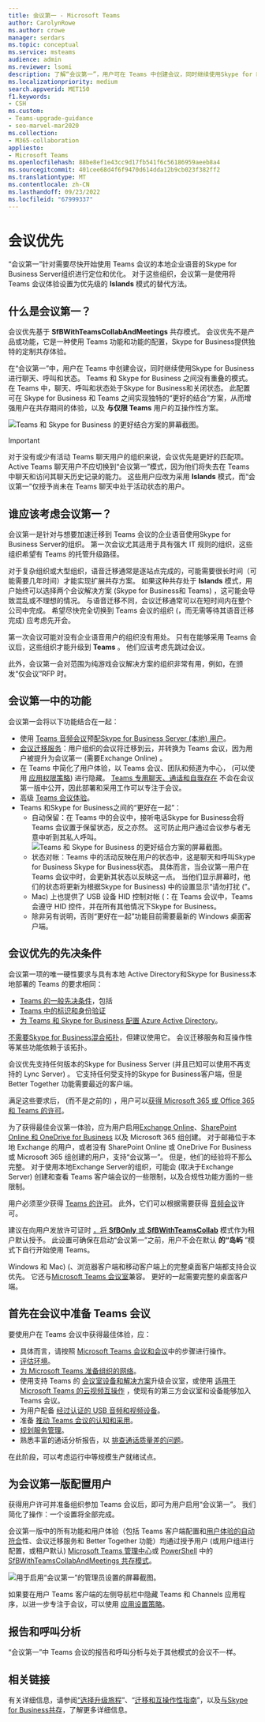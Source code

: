 ```yaml
---
title: 会议第一 - Microsoft Teams
author: CarolynRowe
ms.author: crowe
manager: serdars
ms.topic: conceptual
ms.service: msteams
audience: admin
ms.reviewer: lsomi
description: 了解“会议第一”，用户可在 Teams 中创建会议，同时继续使用Skype for Business进行聊天、呼叫和状态。
ms.localizationpriority: medium
search.appverid: MET150
f1.keywords:
- CSH
ms.custom:
- Teams-upgrade-guidance
- seo-marvel-mar2020
ms.collection:
- M365-collaboration
appliesto:
- Microsoft Teams
ms.openlocfilehash: 88be8ef1e43cc9d17fb541f6c56186959aeeb8a4
ms.sourcegitcommit: 401cee68d4f6f9470d614dda12b9cb023f382ff2
ms.translationtype: MT
ms.contentlocale: zh-CN
ms.lasthandoff: 09/23/2022
ms.locfileid: "67999337"
---
```

# <a name="meetings-first"></a>会议优先

“会议第一”针对需要尽快开始使用 Teams 会议的本地企业语音的Skype for Business Server组织进行定位和优化。 对于这些组织，会议第一是使用将 Teams 会议体验设置为优先级的 **Islands** 模式的替代方法。

## <a name="what-is-meetings-first"></a>什么是会议第一？

会议优先基于 **SfBWithTeamsCollabAndMeetings** 共存模式。 会议优先不是产品或功能，它是一种使用 Teams 功能和功能的配置，Skype for Business提供独特的定制共存体验。

在“会议第一”中，用户在 Teams 中创建会议，同时继续使用Skype for Business进行聊天、呼叫和状态。 Teams 和 Skype for Business 之间没有重叠的模式。 在 Teams 中，聊天、呼叫和状态处于Skype for Business和关闭状态。 此配置可在 Skype for Business 和 Teams 之间实现独特的“更好的结合”方案，从而增强用户在共存期间的体验，以及 **与仅限 Teams** 用户的互操作性方案。

![Teams 和 Skype for Business 的更好结合方案的屏幕截图。](media/meetings-first-meeting-in-meeting.png)

> [!Important]
> 对于没有或少有活动 Teams 聊天用户的组织来说，会议优先是更好的匹配项。 Active Teams 聊天用户不应切换到“会议第一”模式，因为他们将失去在 Teams 中聊天和访问其聊天历史记录的能力。 这些用户应改为采用 **Islands** 模式，而“会议第一”仅授予尚未在 Teams 聊天中处于活动状态的用户。

## <a name="who-should-consider-meetings-first"></a>谁应该考虑会议第一？

会议第一是针对与想要加速迁移到 Teams 会议的企业语音使用Skype for Business Server的组织。 第一次会议尤其适用于具有强大 IT 规则的组织，这些组织希望有 Teams 的托管升级路径。

对于复杂组织或大型组织，语音迁移通常是逐站点完成的，可能需要很长时间（可能需要几年时间）才能实现扩展共存方案。 如果这种共存处于 **Islands** 模式，用户始终可以选择两个会议解决方案 (Skype for Business和 Teams) ，这可能会导致混乱或不理想的情况。 与语音迁移不同，会议迁移通常可以在短时间内在整个公司中完成。 希望尽快完全切换到 Teams 会议的组织 (，而无需等待其语音迁移完成) 应考虑先开会。

第一次会议可能对没有企业语音用户的组织没有用处。 只有在能够采用 Teams 会议后，这些组织才能升级到 **Teams** 。 他们应该考虑先跳过会议。

此外，会议第一会对范围为纯游戏会议解决方案的组织非常有用，例如，在颁发“仅会议”RFP 时。

## <a name="capabilities-in-meetings-first"></a>会议第一中的功能

会议第一会将以下功能结合在一起：

- 使用 [Teams 音频会议](tutorial-audio-conferencing.yml)预[配Skype for Business Server (本地) 用户](./tutorial-audio-conferencing.yml?tutorial-step=3)。
- [会议迁移服务](/skypeforbusiness/audio-conferencing-in-office-365/setting-up-the-meeting-migration-service-mms)：用户组织的会议将迁移到云，并转换为 Teams 会议，因为用户被提升为会议第一 (需要Exchange Online) 。
- 在 Teams 中简化了用户体验，以 Teams 会议、团队和频道为中心， (可以使用 [应用权限策略](teams-app-permission-policies.md)) 进行隐藏。 [Teams 专用聊天、通话和自我存在](teams-client-experience-and-conformance-to-coexistence-modes.md) 不会在会议第一版中公开，因此部署和采用工作可以专注于会议。
- 高级 [Teams 会议体验](tutorial-meetings-in-teams.yml)。
- Teams 和Skype for Business之间的“更好在一起”： 
  - 自动保留：在 Teams 中的会议中，接听电话Skype for Business会将 Teams 会议置于保留状态，反之亦然。 这可防止用户通过会议参与者无意中听到其私人呼叫。
    ![Teams 和 Skype for Business 的更好结合方案的屏幕截图。](media/meetings-first-better-together-hold.png)
  - 状态对帐：Teams 中的活动反映在用户的状态中，这是聊天和呼叫Skype for Business Skype for Business状态。 具体而言，当会议第一用户在 Teams 会议中时，会更新其状态以反映这一点。 当他们显示屏幕时，他们的状态将更新为根据Skype for Business) 中的设置显示“请勿打扰 (”。
  - Mac) 上也提供了 USB 设备 HID 控制对帐 (：在 Teams 会议中，Teams 会遵守 HID 控件，并在所有其他情况下Skype for Business。
  - 除非另有说明，否则“更好在一起”功能目前需要最新的 Windows 桌面客户端。

## <a name="prerequisites-for-meetings-first"></a>会议优先的先决条件

会议第一项的唯一硬性要求与具有本地 Active Directory和Skype for Business本地部署的 Teams 的要求相同：

- [Teams 的一般先决条件](upgrade-plan-journey-prerequisites.md)，包括
- [Teams 中的标识和身份验证](identify-models-authentication.md)
- [为 Teams 和 Skype for Business 配置 Azure Active Directory](/skypeforbusiness/hybrid/configure-azure-ad-connect)。

[不需要Skype for Business混合拓扑](/skypeforbusiness/hybrid/configure-federation-with-skype-for-business-online)，但建议使用它。 会议迁移服务和互操作性等某些功能依赖于该拓扑。

会议优先支持任何版本的Skype for Business Server (并且已知可以使用不再支持的 Lync Server) 。 它支持任何受支持的Skype for Business客户端，但是 Better Together 功能需要最近的客户端。

满足这些要求后， (而不是之前的) ，用户可以[获得 Microsoft 365 或 Office 365 和 Teams 的许可](/office365/enterprise/assign-licenses-to-user-accounts)。

为了获得最佳会议第一体验，应为用户启用[Exchange Online](exchange-teams-interact.md)、[SharePoint Online 和 OneDrive for Business](sharepoint-onedrive-interact.md) 以及 Microsoft 365 组创建。 对于邮箱位于本地 Exchange 的用户，或者没有 SharePoint Online 或 OneDrive For Business 或 Microsoft 365 组创建的用户，支持“会议第一”。 但是，他们的经验将不那么完整。 对于使用本地Exchange Server的组织，可能会 (取决于Exchange Server) 创建和查看 Teams 客户端会议的一些限制，以及合规性功能方面的一些限制。

用户必须至少获得 [Teams 的许可](/microsoft-365/admin/manage/assign-licenses-to-users)。 此外，它们可以根据需要获得 [音频会议](set-up-audio-conferencing-in-teams.md)许可。

建议在向用户发放许可证时 [，将 **SfBOnly** 或 **SfBWithTeamsCollab**](/powershell/module/skype/grant-csteamsupgradepolicy?view=skype-ps) 模式作为租户默认授予。 此设置可确保在启动“会议第一”之前，用户不会在默认 **的“岛屿** ”模式下自行开始使用 Teams。

Windows 和 Mac)  (、浏览器客户端和移动客户端上的完整桌面客户端都支持会议优先。 它还与[Microsoft Teams 会议室](/microsoftteams/room-systems/)兼容。 更好的一起需要完整的桌面客户端。

## <a name="prepare-for-teams-meetings-in-meetings-first"></a>首先在会议中准备 Teams 会议

要使用户在 Teams 会议中获得最佳体验，应：

- 具体而言，请按照 [Microsoft Teams 会议和会议](deploy-meetings-microsoft-teams-landing-page.md)中的步骤进行操作。
- [评估环境](3-envision-evaluate-my-environment.md)。
- [为 Microsoft Teams 准备组织的网络](prepare-network.md)。
- 使用支持 Teams 的 [会议室设备和解决方案](/skypeforbusiness/certification/devices-meeting-rooms?bc=%2fmicrosoftteams%2fbreadcrumb%2ftoc.json&toc=%2fMicrosoftTeams%2ftoc.json)升级会议室，或使用 [适用于 Microsoft Teams 的云视频互操作](cloud-video-interop.md) ，使现有的第三方会议室和设备能够加入 Teams 会议。
- 为用户配备 [经过认证的 USB 音频和视频设备](/skypeforbusiness/certification/devices-usb-devices?bc=%2fmicrosoftteams%2fbreadcrumb%2ftoc.json&toc=%2fMicrosoftTeams%2ftoc.json)。
- 准备 [推动 Teams 会议的认知和采用](adopt-microsoft-teams-landing-page.md)。
- [规划服务管理](4-envision-plan-my-service-management.md)。
- 熟悉丰富的通话分析报告，以 [排查通话质量差的问题](use-call-analytics-to-troubleshoot-poor-call-quality.md)。

在此阶段，可以考虑运行中等规模生产就绪试点。

## <a name="configure-users-for-meetings-first"></a>为会议第一版配置用户

获得用户许可并准备组织参加 Teams 会议后，即可为用户启用“会议第一”。 我们简化了操作：一个设置将全部完成。

会议第一版中的所有功能和用户体验（包括 Teams 客户端配置和[用户体验的自动符合](teams-client-experience-and-conformance-to-coexistence-modes.md)性、会议迁移服务和 Better Together 功能）均通过授予用户 (或用户组进行配置，或租户默认) [Microsoft Teams 管理中心](manage-teams-in-modern-portal.md)或 [PowerShell](/powershell/module/skype/grant-csteamsupgradepolicy?view=skype-ps) 中的 [SfBWithTeamsCollabAndMeetings 共存模式](setting-your-coexistence-and-upgrade-settings.md)。

![用于启用“会议第一”的管理员设置的屏幕截图。](media/teams-meeting-admin-settings.png)

如果要在用户 Teams 客户端的左侧导航栏中隐藏 Teams 和 Channels 应用程序，以进一步专注于会议，可以使用 [应用设置策略](teams-app-setup-policies.md)。

## <a name="reporting-and-call-analytics"></a>报告和呼叫分析

“会议第一”中 Teams 会议的报告和呼叫分析与处于其他模式的会议不一样。

## <a name="related-links"></a>相关链接

有关详细信息，请参阅[“选择升级旅程](upgrade-and-coexistence-of-skypeforbusiness-and-teams.md)”、“[迁移和互操作性指南](migration-interop-guidance-for-teams-with-skype.md)”，以及[与Skype for Business共存](coexistence-chat-calls-presence.md)，了解更多详细信息。

